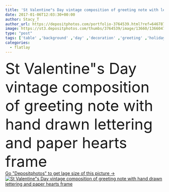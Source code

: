 ```yaml
---
title: 'St Valentine"s Day vintage composition of greeting note with lettering'
date: 2017-01-06T12:03:30+00:00
author: Stacy_T
author_url: https://depositphotos.com/portfolio-3764539.html?ref=64678756
image: https://st3.depositphotos.com/thumbs/3764539/image/13660/136604748/api_thumb_450.jpg?forcejpeg=true
type: "post"
tags: ['table' ,'background' ,'day' ,'decoration' ,'greeting' ,'holiday' ,'love' ,'romance' ,'female' ,'card' ,'frame' ,'memory' ,'old' ,'retro' ,'vintage' ,'pink' ,'pastel' ,'message' ,'text' ,'elegant' ,'tender' ,'romantic' ,'wedding' ,'woman' ,'letter' ,'note' ,'page' ,'sheet' ,'postcard' ,'calligraphy' ,'valentines' ,'script' ,'hearts' ,'confession' ,'minimal' ,'overhead' ,'forever' ,'lettering' ,'top view' ,'hand drawn' ,'mother day' ,'wooden table' ,'8 march' ,'st valentine day' ,'flat lay' ,'flatlay' ]
categories: 
  - flatlay
---
```

<div aling="center">
            <font size="60"> St Valentine"s Day vintage composition of greeting note with hand drawn lettering and paper hearts frame</font>   
</div>
<div>
    <a href='https://st3.depositphotos.com/thumbs/3764539/image/13660/136604748/api_thumb_450.jpg?forcejpeg=true?ref=64678756' target=_blank > Go "Depositphotos" to get lage size of this picture ->
        <img href='https://st3.depositphotos.com/thumbs/3764539/image/13660/136604748/api_thumb_450.jpg?forcejpeg=true?ref=64678756' src='https://st3.depositphotos.com/3764539/13660/i/950/depositphotos_136604748-stock-photo-st-valentines-day-vintage-composition.jpg?forcejpeg=true' alt='St Valentine"s Day vintage composition of greeting note with hand drawn lettering and paper hearts frame' >
    </a>
</div>
